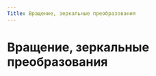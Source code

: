 ```yaml
---
Title: Вращение, зеркальные преобразования
---
```



Вращение, зеркальные преобразования
===================================
